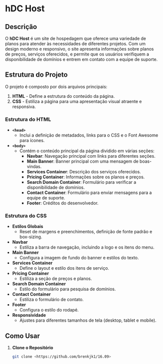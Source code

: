 # hDC Host

## Descrição

O **hDC Host** é um site de hospedagem que oferece uma variedade de planos para atender às necessidades de diferentes projetos. Com um design moderno e responsivo, o site apresenta informações sobre planos de preços, serviços oferecidos, e permite que os usuários verifiquem a disponibilidade de domínios e entrem em contato com a equipe de suporte.

## Estrutura do Projeto

O projeto é composto por dois arquivos principais:

1. **HTML** - Define a estrutura do conteúdo da página.
2. **CSS** - Estiliza a página para uma apresentação visual atraente e responsiva.

### Estrutura do HTML

- **`<head>`**
  - Inclui a definição de metadados, links para o CSS e o Font Awesome para ícones.
- **`<body>`**
  - Contém o conteúdo principal da página dividido em várias seções:
    - **Navbar**: Navegação principal com links para diferentes seções.
    - **Main Banner**: Banner principal com uma mensagem de boas-vindas.
    - **Services Container**: Descrição dos serviços oferecidos.
    - **Pricing Container**: Informações sobre os planos e preços.
    - **Search Domain Container**: Formulário para verificar a disponibilidade de domínios.
    - **Contact Container**: Formulário para enviar mensagens para a equipe de suporte.
    - **Footer**: Créditos do desenvolvedor.

### Estrutura do CSS

- **Estilos Globais**
  - Reset de margens e preenchimentos, definição de fonte padrão e box-sizing.
- **Navbar**
  - Estiliza a barra de navegação, incluindo a logo e os itens do menu.
- **Main Banner**
  - Configura a imagem de fundo do banner e estilos do texto.
- **Services Container**
  - Define o layout e estilo dos itens de serviço.
- **Pricing Container**
  - Estiliza a seção de preços e planos.
- **Search Domain Container**
  - Estilo do formulário para pesquisa de domínios.
- **Contact Container**
  - Estiliza o formulário de contato.
- **Footer**
  - Configura o estilo do rodapé.
- **Responsividade**
  - Ajustes para diferentes tamanhos de tela (desktop, tablet e mobile).

## Como Usar

1. **Clone o Repositório**
   ```bash
   git clone <https://github.com/brenkjk1/16.09>
   ```   
